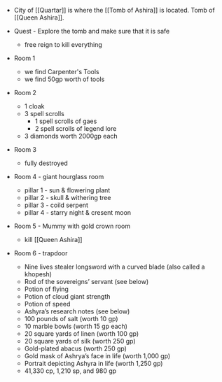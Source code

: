 - City of [[Quartar]] is where the [[Tomb of Ashira]] is located. Tomb of [[Queen Ashira]].
- Quest - Explore the tomb and make sure that it is safe
	- free reign to kill everything

- Room 1
	- we find Carpenter's Tools
	- we find 50gp worth of tools
- Room 2
	- 1 cloak
	- 3 spell scrolls
		- 1 spell scrolls of gaes
		- 2 spell scrolls of legend lore
	- 3 diamonds worth 2000gp each
- Room 3
	- fully destroyed
- Room 4 - giant hourglass room
	- pillar 1 - sun & flowering plant
	- pillar 2 - skull & withering tree
	- pillar 3 - coild serpent
	- pillar 4 - starry night & cresent moon
- Room 5 - Mummy with gold crown room
	- kill [[Queen Ashira]]
- Room 6 - trapdoor
	- Nine lives stealer longsword with a curved blade (also called a khopesh)
	- Rod of the sovereigns’ servant (see below)
	- Potion of flying
	- Potion of cloud giant strength
	- Potion of speed
	- Ashyra’s research notes (see below)
	- 100 pounds of salt (worth 10 gp)
	- 10 marble bowls (worth 15 gp each)
	- 20 square yards of linen (worth 100 gp)
	- 20 square yards of silk (worth 250 gp)
	- Gold-plated abacus (worth 250 gp)
	- Gold mask of Ashrya’s face in life (worth 1,000 gp)
	- Portrait depicting Ashyra in life (worth 1,250 gp)
	- 41,330 cp, 1,210 sp, and 980 gp
